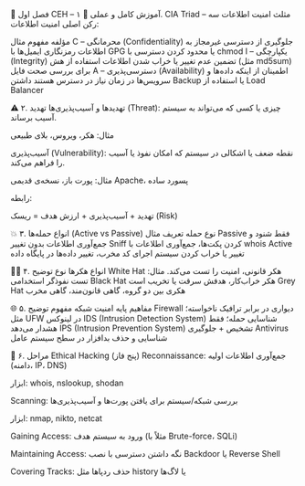🧠 فصل اول CEH – آموزش کامل و عملی
🔐 ۱. CIA Triad – مثلث امنیت اطلاعات
سه رکن اصلی امنیت اطلاعات:

مؤلفه	مفهوم	مثال
C – محرمانگی (Confidentiality)	جلوگیری از دسترسی غیرمجاز به اطلاعات	رمزنگاری ایمیل‌ها با GPG یا محدود کردن دسترسی با chmod
I – یکپارچگی (Integrity)	تضمین عدم تغییر یا خراب شدن اطلاعات	استفاده از هش (مثل md5sum) برای بررسی صحت فایل
A – دسترسی‌پذیری (Availability)	اطمینان از اینکه داده‌ها و سرویس‌ها در زمان نیاز در دسترس هستند	داشتن Backup یا استفاده از Load Balancer

⚠️ ۲. تهدیدها و آسیب‌پذیری‌ها
تهدید (Threat): چیزی یا کسی که می‌تواند به سیستم آسیب برساند.

مثال: هکر، ویروس، بلای طبیعی

آسیب‌پذیری (Vulnerability): نقطه ضعف یا اشکالی در سیستم که امکان نفوذ یا آسیب را فراهم می‌کند.

مثال: پورت باز، نسخه‌ی قدیمی Apache، پسورد ساده

رابطه:

تهدید + آسیب‌پذیری + ارزش هدف = ریسک (Risk)

💥 ۳. انواع حمله‌ها (Active vs Passive)
نوع حمله	تعریف	مثال
Passive	فقط شنود و جمع‌آوری اطلاعات بدون تغییر	Sniff کردن پکت‌ها، جمع‌آوری اطلاعات با whois
Active	تغییر یا خراب کردن سیستم	اجرای کد مخرب، تغییر داده‌ها در پایگاه داده

🧑‍💻 ۴. انواع هکرها
نوع	توضیح
White Hat	هکر قانونی، امنیت را تست می‌کند. مثال: تست نفوذگر استخدامی
Black Hat	هکر خراب‌کار، هدفش سرقت یا تخریب است
Grey Hat	هکری بین دو گروه، گاهی قانون‌مند، گاهی مخرب

🌐 ۵. مفاهیم پایه امنیت شبکه
مفهوم	توضیح
Firewall	دیواری در برابر ترافیک ناخواسته؛ مثل UFW در لینوکس
IDS (Intrusion Detection System)	شناسایی حمله؛ فقط هشدار می‌دهد
IPS (Intrusion Prevention System)	تشخیص + جلوگیری
Antivirus	شناسایی و حذف بدافزار در سطح سیستم عامل

🧪 ۶. مراحل Ethical Hacking (پنج فاز)
Reconnaissance: جمع‌آوری اطلاعات اولیه (دامنه، IP، DNS)

ابزار: whois, nslookup, shodan

Scanning: بررسی شبکه/سیستم برای یافتن پورت‌ها و آسیب‌پذیری‌ها

ابزار: nmap, nikto, netcat

Gaining Access: ورود به سیستم هدف (مثلاً با Brute-force، SQLi)

Maintaining Access: نگه داشتن دسترسی با نصب Backdoor یا Reverse Shell

Covering Tracks: حذف ردپاها مثل history یا لاگ‌ها


